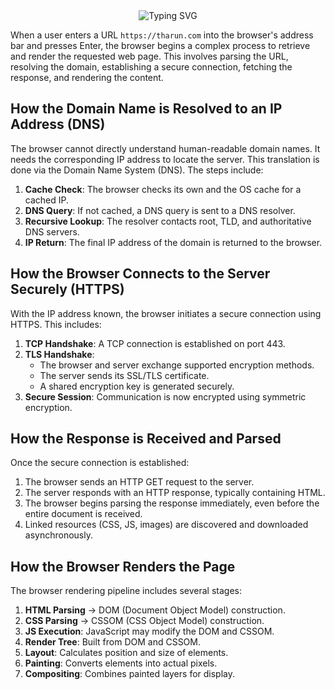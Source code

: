 

<div align="center">
  <img src="https://readme-typing-svg.demolab.com?font=Fira+Code&duration=3000&pause=1000&color=2F81F7&center=true&vCenter=true&width=800&lines=How+the+Browser+Works;What+Happens+When+a+User+Types+a+URL+and+Presses+Enter" alt="Typing SVG" />
</div>



When a user enters a URL  `https://tharun.com` into the browser's address bar and presses Enter, the browser begins a complex process to retrieve and render the requested web page. This involves parsing the URL, resolving the domain, establishing a secure connection, fetching the response, and rendering the content.

## How the Domain Name is Resolved to an IP Address (DNS)

The browser cannot directly understand human-readable domain names. It needs the corresponding IP address to locate the server. This translation is done via the Domain Name System (DNS). The steps include:

1. **Cache Check**: The browser checks its own and the OS cache for a cached IP.
2. **DNS Query**: If not cached, a DNS query is sent to a DNS resolver.
3. **Recursive Lookup**: The resolver contacts root, TLD, and authoritative DNS servers.
4. **IP Return**: The final IP address of the domain is returned to the browser.

## How the Browser Connects to the Server Securely (HTTPS)

With the IP address known, the browser initiates a secure connection using HTTPS. This includes:

1. **TCP Handshake**: A TCP connection is established on port 443.
2. **TLS Handshake**:
   - The browser and server exchange supported encryption methods.
   - The server sends its SSL/TLS certificate.
   - A shared encryption key is generated securely.
3. **Secure Session**: Communication is now encrypted using symmetric encryption.

## How the Response is Received and Parsed

Once the secure connection is established:

1. The browser sends an HTTP GET request to the server.
2. The server responds with an HTTP response, typically containing HTML.
3. The browser begins parsing the response immediately, even before the entire document is received.
4. Linked resources (CSS, JS, images) are discovered and downloaded asynchronously.

## How the Browser Renders the Page

The browser rendering pipeline includes several stages:

1. **HTML Parsing** → DOM (Document Object Model) construction.
2. **CSS Parsing** → CSSOM (CSS Object Model) construction.
3. **JS Execution**: JavaScript may modify the DOM and CSSOM.
4. **Render Tree**: Built from DOM and CSSOM.
5. **Layout**: Calculates position and size of elements.
6. **Painting**: Converts elements into actual pixels.
7. **Compositing**: Combines painted layers for display.



